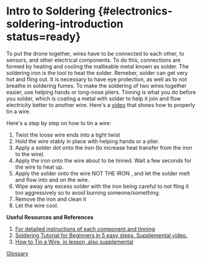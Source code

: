 # Intro to Soldering {#electronics-soldering-introduction status=ready}

To put the drone together, wires have to be connected to each other, to sensors, and other electrical components. To do this, connections are formed by heating and cooling the mallieable metal known as solder. The soldering iron is the tool to heat the solder. Remeber, solder can get very hot and fling out. It is necessary to have eye protection, as well as to not breathe in soldering fumes. To make the soldering of two wires together easier, use helping hands or long-nose pliers. Tinning is what you do before you solder, which is coating a metal with solder to help it join and flow electricity better to another wire. Here's a [video](https://www.youtube.com/watch?v=pRPF4wpXX9Q) that shows how to properly tin a wire. 

Here's a step by step on how to tin a wire:

1. Twist the loose wire ends into a tight twist
2. Hold the wire stably in place with helping hands or a plier.
3. Apply a solder dot onto the iron (to increase heat transfer from the iron to the wire)
4. Apply the iron onto the wire about to be tinned. Wait a few seconds for the wire to heat up.
5. Apply the solder onto the wire NOT THE IRON , and let the solder melt and flow into and on the wire.
6. Wipe away any excess solder with the iron being careful to not fling it too aggressively so to avoid burning someone/something.
7. Remove the iron and clean it
8. Let the wire cool.




**Useful Resources and References**

1. [For detailed instructions of each component and tinning](https://docs.duckietown.org/daffy/opmanual_sky/out/build_phase0.html)
2. [Soldering Tutorial for Beginners in 5 easy steps. Supplemental video.](https://www.youtube.com/watch?v=Qps9woUGkvI)
3. [How to Tin a Wire, in lesson, also supplemental](https://www.youtube.com/watch?v=pRPF4wpXX9Q)

[Glossary](https://docs.google.com/document/d/1LJzESfH8VnLDAitNTwwa-iDZs-zY-KM2v1EuWFoLz6A/edit?usp=sharing)
